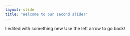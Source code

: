 ```yaml
---
layout: slide
title: "Welcome to our second slide!"
---
```

I edited with something new
Use the left arrow to go back!
